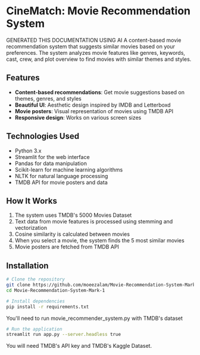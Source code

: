 # CineMatch: Movie Recommendation System
GENERATED THIS DOCUMENTATION USING AI
A content-based movie recommendation system that suggests similar movies based on your preferences. The system analyzes movie features like genres, keywords, cast, crew, and plot overview to find movies with similar themes and styles.

## Features

- **Content-based recommendations**: Get movie suggestions based on themes, genres, and styles
- **Beautiful UI**: Aesthetic design inspired by IMDB and Letterboxd
- **Movie posters**: Visual representation of movies using TMDB API
- **Responsive design**: Works on various screen sizes

## Technologies Used

- Python 3.x
- Streamlit for the web interface
- Pandas for data manipulation
- Scikit-learn for machine learning algorithms
- NLTK for natural language processing
- TMDB API for movie posters and data

## How It Works

1. The system uses TMDB's 5000 Movies Dataset
2. Text data from movie features is processed using stemming and vectorization
3. Cosine similarity is calculated between movies
4. When you select a movie, the system finds the 5 most similar movies
5. Movie posters are fetched from TMDB API

## Installation

```bash
# Clone the repository
git clone https://github.com/moeezalam/Movie-Recommendation-System-Mark-1.git
cd Movie-Recommendation-System-Mark-1

# Install dependencies
pip install -r requirements.txt
```

You'll need to run movie_recommender_system.py with TMDB's dataset

```bash
# Run the application
streamlit run app.py --server.headless true
```

You will need TMDB's API key and TMDB's Kaggle Dataset.
